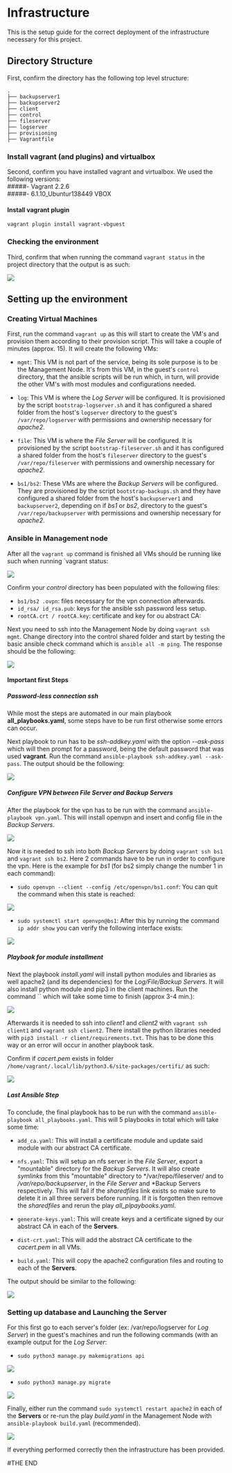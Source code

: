 # Infrastructure

This is the setup guide for the correct deployment
of the infrastructure necessary for this project.

## Directory Structure

First, confirm the directory has the following top level
structure:<br>
```
.
├── backupserver1
├── backupserver2
├── client
├── control
├── fileserver
├── logserver
├── provisioning
├── Vagrantfile

```

### Install vagrant (and plugins) and virtualbox
Second, confirm you have installed vagrant 
and virtualbox. We used the following versions:<br>
#####- Vagrant 2.2.6<br>
#####- 6.1.10_Ubuntur138449 VBOX<br>

#### Install vagrant plugin
`vagrant plugin install vagrant-vbguest`<br>

### Checking the environment
Third, confirm that when running the command
`vagrant status` in the project directory
that the output is as such:

![](infrastructure/assets/vagrant_status_initial.png)

## Setting up the environment

### Creating Virtual Machines

First, run the command `vagrant up` as this will
start to create the VM's and provision them according
to their provision script. 
This will take a couple of minutes (approx. 15).
It will create the following VMs:

- `mgmt`: This VM is not part of the service, being
its sole purpose is to be the Management Node. It's from
  this VM, in the guest's `control` directory, that the ansible scripts will be run which,
  in turn, will provide the other VM's with most modules
  and configurations needed.
  
- `log`: This VM is where the *Log Server* will be configured.
It is provisioned by the script `bootstrap-logserver.sh`
and it has configured a shared folder from the host's `logserver`
directory to the guest's `/var/repo/logserver` with permissions
and ownership necessary for *apache2*.

- `file`: This VM is where the *File Server* will be configured.
  It is provisioned by the script `bootstrap-fileserver.sh`
  and it has configured a shared folder from the host's `fileserver`
  directory to the guest's `/var/repo/fileserver` with permissions
  and ownership necessary for *apache2*.

- `bs1/bs2`: These VMs are where the *Backup Servers* will be configured.
  They are provisioned by the script `bootstrap-backups.sh`
  and they have configured a shared folder from the host's `backupserver1` 
  and `backupserver2`, depending on if *bs1* or *bs2*, 
  directory to the guest's `/var/repo/backupserver` 
  with permissions and ownership necessary for *apache2*.
  
### Ansible in Management node
After all the `vagrant up` command is finished all
VMs should be running like such when running `vagrant status:

![](./infrastructure/assets/vagrant_running.png)

Confirm your *control* directory has been populated
with the following files:

- `bs1/bs2 .ovpn`: files necessary for the vpn connection afterwards.
- `id_rsa/ id_rsa.pub`: keys for the ansible ssh password less setup.
- `rootCA.crt / rootCA.key`: certificate and key for ou abstract CA:
  
Next you need to ssh into the Management Node by doing
`vagrant ssh mgmt`. Change directory into the control shared
folder and start by testing the basic ansible check command
which is `ansible all -m ping`. The response should be
the following:

![](./infrastructure/assets/ansible_ping.png)

#### Important first Steps

##### Password-less connection ssh

While most the steps are automated in our main playbook
**all_playbooks.yaml**, some steps have to be run first
otherwise some errors can occur.

Next playbook to run has to be *ssh-addkey.yaml* with
the option *--ask-pass* which will then prompt for a password,
being the default password that
was used **vagrant**. Run the command 
`ansible-playbook ssh-addkey.yaml --ask-pass`.
The output should be the following:

![](./infrastructure/assets/ansible_sshkey.png)

##### Configure VPN between *File Server* and *Backup Servers*

After the playbook for the vpn has to be run with the command
`ansible-playbook vpn.yaml`. This will install openvpn
and insert and config file in the *Backup Servers*.

![](./infrastructure/assets/ansible_vpn_play.png)

Now it is needed to ssh into both *Backup Servers* by
doing `vagrant ssh bs1` and `vagrant ssh bs2`. Here 2
commands have to be run in order to configure the vpn.
Here is the example for *bs1* (for bs2 simply change the number
1 in each command):

- `sudo openvpn --client --config /etc/openvpn/bs1.conf`: You can
quit the command when this state is reached:
  
![](./infrastructure/assets/openvpn_conf.png)

- `sudo systemctl start openvpn@bs1`: After this
by running the command `ip addr show` you can verify
the following interface exists:
  
![](./infrastructure/assets/ip_addr.png)

##### Playbook for module installment

Next the playbook *install.yaml* will install 
python modules and libraries as well apache2 (and 
its dependencies) for the *Log/File/Backup Servers*.
It will also install python module and pip3 in the client
machines. Run the command 
`` 
which will take some time to finish (approx 3-4 min.):

![](./infrastructure/assets/ansible_install.png)

Afterwards it is needed to ssh into *client1* and *client2*
with `vagrant ssh client1` and `vagrant ssh client2`.
There install the python libraries needed with
`pip3 install -r client/requirements.txt`. This has
to be done this way or an error will occur in another
playbook task.

Confirm if *cacert.pem* exists in folder
`/home/vagrant/.local/lib/python3.6/site-packages/certifi/`
as such:

![](./infrastructure/assets/client_pip3.png)

##### Last Ansible Step

To conclude, the final playbook has to be run
with the command `ansible-playbook all_playbooks.yaml`.
This will 5 playbooks in total which will take some time:

- `add_ca.yaml`: This will install a certificate module
and update said module with our abstract CA certificate.
  
- `nfs.yaml`: This will setup an nfs server in the *File Server*, 
export a "mountable" directory for the *Backup Servers*. It
will also create *symlinks* from this "mountable" directory
to */var/repo/fileserver/ and to */var/repo/backupserver*, in
the *File Server* and *Backup Servers respectively. This will fail
if the *sharedfiles* link exists so make sure to delete it in all
three servers before running. If it is forgotten then remove the *sharedfiles*
and rerun the play *all_plpaybooks.yaml*.
  
- `generate-keys.yaml`: This will create keys and a certificate
signed by our abstract CA in each of the **Servers**.
  
- `dist-crt.yaml`: This will add the abstract CA certificate
to the *cacert.pem* in all VMs.
  
- `build.yaml`: This will copy the apache2 configuration files
and routing to each of the **Servers**.
  
The output should be similar to the following:

![](./infrastructure/assets/ansible_all.png)


### Setting up database and Launching the Server

For this first go to each server's folder 
(ex: /var/repo/logserver for *Log Server*) in the
guest's machines and run the following commands
(with an example output for the *Log Server*:

- `sudo python3 manage.py makemigrations api`
  
![](./infrastructure/assets/makemigrations.png)

- `sudo python3 manage.py migrate`

![](./infrastructure/assets/migrate.png)

Finally, either run the command 
`sudo systemctl restart apache2` in each of the
**Servers** or re-run the play *build.yaml* in the
Management Node with `ansible-playbook build.yaml` (recommended).

![](./infrastructure/assets/ansible_build.png)

If everything performed correctly then the infrastructure
has been provided.

#THE END


